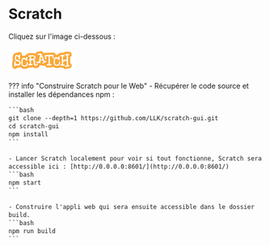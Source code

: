 # Scratch

Cliquez sur l'image ci-dessous : 

[![Foo](/xtra/scratch/static/assets/90fb0caa5319c39b24946476dd32bb0d.svg)](/xtra/scratch)


??? info "Construire Scratch pour le Web"
    - Récupérer le code source et installer les dépendances npm :

    ```bash
    git clone --depth=1 https://github.com/LLK/scratch-gui.git
    cd scratch-gui
    npm install
    ```

    - Lancer Scratch localement pour voir si tout fonctionne, Scratch sera accessible ici : [http://0.0.0.0:8601/](http://0.0.0.0:8601/)
    ```bash
    npm start
    ```

    - Construire l'appli web qui sera ensuite accessible dans le dossier build.
    ```bash
    npm run build
    ```